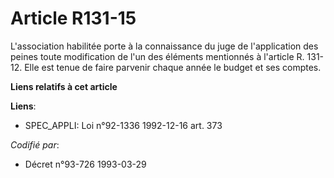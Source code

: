 # Article R131-15

L'association habilitée porte à la connaissance du juge de l'application des peines toute modification de l'un des éléments
mentionnés à l'article R. 131-12. Elle est tenue de faire parvenir chaque année le budget et ses comptes.

**Liens relatifs à cet article**

**Liens**:

  - SPEC_APPLI: Loi n°92-1336 1992-12-16 art. 373

_Codifié par_:

  - Décret n°93-726 1993-03-29
